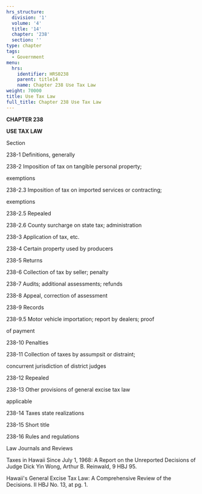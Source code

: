 ```yaml
---
hrs_structure:
  division: '1'
  volume: '4'
  title: '14'
  chapter: '238'
  section: ''
type: chapter
tags:
  - Government
menu:
  hrs:
    identifier: HRS0238
    parent: title14
    name: Chapter 238 Use Tax Law
weight: 70000
title: Use Tax Law
full_title: Chapter 238 Use Tax Law
---
```

**CHAPTER 238**

**USE TAX LAW**

Section

238-1 Definitions, generally

238-2 Imposition of tax on tangible personal property;

exemptions

238-2.3 Imposition of tax on imported services or contracting;

exemptions

238-2.5 Repealed

238-2.6 County surcharge on state tax; administration

238-3 Application of tax, etc.

238-4 Certain property used by producers

238-5 Returns

238-6 Collection of tax by seller; penalty

238-7 Audits; additional assessments; refunds

238-8 Appeal, correction of assessment

238-9 Records

238-9.5 Motor vehicle importation; report by dealers; proof

of payment

238-10 Penalties

238-11 Collection of taxes by assumpsit or distraint;

concurrent jurisdiction of district judges

238-12 Repealed

238-13 Other provisions of general excise tax law

applicable

238-14 Taxes state realizations

238-15 Short title

238-16 Rules and regulations

Law Journals and Reviews

Taxes in Hawaii Since July 1, 1968: A Report on the Unreported Decisions of Judge Dick Yin Wong, Arthur B. Reinwald, 9 HBJ 95.

Hawaii's General Excise Tax Law: A Comprehensive Review of the Decisions. II HBJ No. 13, at pg. 1.